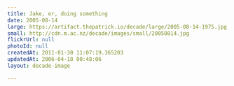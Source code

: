 ```yaml
---
title: Jake, er, doing something
date: 2005-08-14
large: https://artifact.thepatrick.io/decade/large/2005-08-14-1975.jpg
small: http://cdn.m.ac.nz/decade/images/small/20050814.jpg
flickrUrl: null
photoId: null
createdAt: 2011-01-30 11:07:19.365203
updatedAt: 2006-04-18 00:48:06
layout: decade-image

---
```


